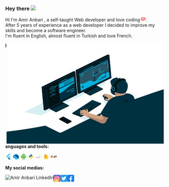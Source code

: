 ### Hey there <img src="https://media.giphy.com/media/hvRJCLFzcasrR4ia7z/giphy.gif" width="25px">

Hi I'm Amir Anbari , a self-taught Web developer and love coding  <img alt="Love coding" width="15px" src="https://raw.githubusercontent.com/amiranbari/amiranbari/main/assets/kofi.svg"/>. 
<br />
After 5 years of experience as a web developer I decided to improve my skills and become a software engineer.
<br />
I'm fluent in English, almost fluent in Turkish and love French.

<img align="right" alt="GIF" src="https://raw.githubusercontent.com/amiranbari/amiranbari/main/assets/code.gif" width="500" height="320" />

**languages and tools:**  

<code><img height="20" src="https://raw.githubusercontent.com/github/explore/80688e429a7d4ef2fca1e82350fe8e3517d3494d/topics/flutter/flutter.png"></code>
<code><img height="20" src="https://raw.githubusercontent.com/github/explore/80688e429a7d4ef2fca1e82350fe8e3517d3494d/topics/dart/dart.png"></code>
<code><img height="20" src="https://raw.githubusercontent.com/github/explore/80688e429a7d4ef2fca1e82350fe8e3517d3494d/topics/android/android.png"></code>
<code><img height="20" src="https://raw.githubusercontent.com/github/explore/80688e429a7d4ef2fca1e82350fe8e3517d3494d/topics/python/python.png"></code>
<code><img height="20" src="https://raw.githubusercontent.com/github/explore/80688e429a7d4ef2fca1e82350fe8e3517d3494d/topics/mysql/mysql.png"></code>
<code><img height="20" src="https://raw.githubusercontent.com/github/explore/80688e429a7d4ef2fca1e82350fe8e3517d3494d/topics/firebase/firebase.png"></code>
<code><img height="20" src="https://raw.githubusercontent.com/github/explore/80688e429a7d4ef2fca1e82350fe8e3517d3494d/topics/git/git.png"></code>

**My social medias:**

<a href="https://www.linkedin.com/in/amiranbari">
  <img align="left" alt="Amir Anbari LinkedIn" height="22" src="https://raw.githubusercontent.com/peterthehan/peterthehan/master/assets/linkedin.svg" />
</a>

<a href="https://www.instagram.com/amir.anbari_">
  <img align="left" alt="Amir Anbari Instagram" height="22" src="https://raw.githubusercontent.com/amiranbari/amiranbari/main/assets/instagram.svg" />
</a>

<a href="#">
  <img align="left" alt="Amir Anbari Twitter" height="22" src="https://raw.githubusercontent.com/amiranbari/amiranbari/main/assets/twitter.svg" />
</a>

<a href="#">
  <img align="left" alt="Amir Anbari Facebook" height="22" src="https://raw.githubusercontent.com/amiranbari/amiranbari/main/assets/facebook.svg" />
</a>


